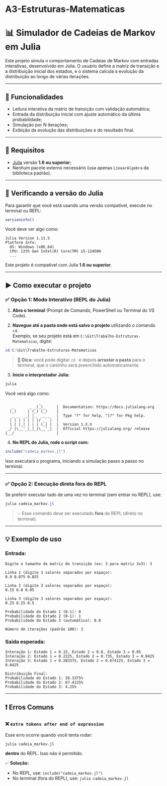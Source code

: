 # A3-Estruturas-Matematicas

# 📊 Simulador de Cadeias de Markov em Julia

Este projeto simula o comportamento de Cadeias de Markov com entradas interativas, desenvolvido em Julia. O usuário define a matriz de transição e a distribuição inicial dos estados, e o sistema calcula a evolução da distribuição ao longo de várias iterações.

---

## 🚀 Funcionalidades

- Leitura interativa da matriz de transição com validação automática;
- Entrada da distribuição inicial com ajuste automático da última probabilidade;
- Simulação por N iterações;
- Exibição da evolução das distribuições e do resultado final.

---

## 🧰 Requisitos

- [Julia](https://julialang.org/downloads/) versão **1.6 ou superior**;
- Nenhum pacote externo necessário (usa apenas `LinearAlgebra` da biblioteca padrão).

---

## 🧪 Verificando a versão do Julia

Para garantir que você está usando uma versão compatível, execute no terminal ou REPL:

```julia
versioninfo()
```

Você deve ver algo como:

```
Julia Version 1.11.5
Platform Info:
  OS: Windows (x86_64)
  CPU: 12th Gen Intel(R) Core(TM) i5-12450H
  ...
```

Este projeto é compatível com Julia **1.6 ou superior**.

---

## ▶️ Como executar o projeto

### ✅ Opção 1: Modo Interativo (REPL do Julia)

1. **Abra o terminal** (Prompt de Comando, PowerShell ou Terminal do VS Code).

2. **Navegue até a pasta onde está salvo o projeto** utilizando o comando `cd`.  
   Exemplo, se seu projeto está em `C:\Git\Trabalho-Estruturas-Matematicas`, digite:

```powershell
cd C:\Git\Trabalho-Estruturas-Matematicas
```

> 🔎 **Dica:** você pode digitar `cd ` e depois **arrastar a pasta** para o terminal, que o caminho será preenchido automaticamente.

3. **Inicie o interpretador Julia:**

```powershell
julia
```

Você verá algo como:

```
               _
   _       _ _(_)_     |  Documentation: https://docs.julialang.org
  (_)     | (_) (_)    |
   _ _   _| |_  __ _   |  Type "?" for help, "]?" for Pkg help.
  | | | | | | |/ _` |  |
  | | |_| | | | (_| |  |  Version 1.X.X
 _/ |\__'_|_|_|\__'_|  |  Official https://julialang.org/ release
|__/                   |
```

4. **No REPL do Julia, rode o script com:**

```julia
include("cadeia_markov.jl")
```

Isso executará o programa, iniciando a simulação passo a passo no terminal.

---

### ✅ Opção 2: Execução direta fora do REPL

Se preferir executar tudo de uma vez no terminal (sem entrar no REPL), use:

```powershell
julia cadeia_markov.jl
```

> 💡 Esse comando deve ser executado **fora** do REPL (direto no terminal).

---

## 💡 Exemplo de uso

### Entrada:
```
Digite o tamanho da matriz de transição (ex: 3 para matriz 3x3): 3

Linha 1 (digite 3 valores separados por espaço):
0.9 0.075 0.025

Linha 2 (digite 3 valores separados por espaço):
0.15 0.8 0.05

Linha 3 (digite 3 valores separados por espaço):
0.25 0.25 0.5

Probabilidade do Estado 1 (0-1): 0
Probabilidade do Estado 2 (0-1): 1
Probabilidade do Estado 3 (automático): 0.0

Número de iterações (padrão 100): 3
```

### Saída esperada:
```
Interação 1: Estado 1 = 0.15, Estado 2 = 0.8, Estado 3 = 0.05
Interação 2: Estado 1 = 0.2225, Estado 2 = 0.735, Estado 3 = 0.0425
Interação 3: Estado 1 = 0.283375, Estado 2 = 0.674125, Estado 3 = 0.0425

Distribuição Final:
Probabilidade do Estado 1: 28.3375%
Probabilidade do Estado 2: 67.4125%
Probabilidade do Estado 3: 4.25%
```

---

## ❗ Erros Comuns

### ❌ `extra tokens after end of expression`
Esse erro ocorre quando você tenta rodar:

```julia
julia cadeia_markov.jl
```

**dentro** do REPL. Isso não é permitido.

✅ **Solução:**  
- No REPL, use: `include("cadeia_markov.jl")`  
- No terminal (fora do REPL), use: `julia cadeia_markov.jl`


